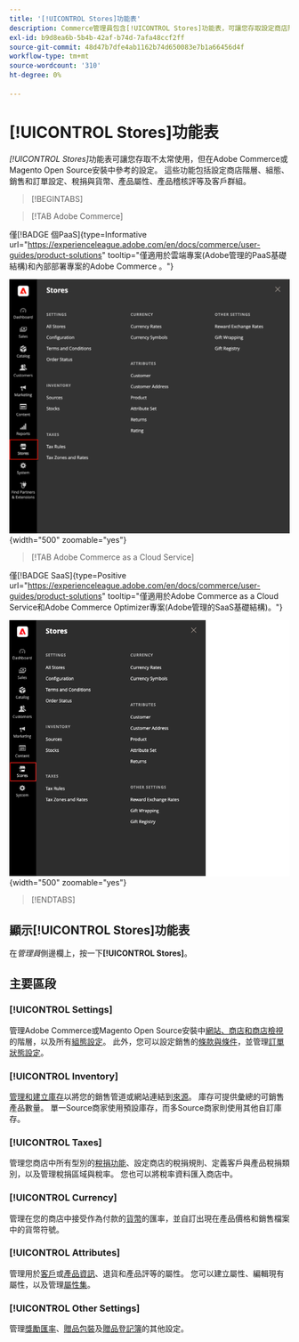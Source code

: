 ```yaml
---
title: '[!UICONTROL Stores]功能表'
description: Commerce管理員包含[!UICONTROL Stores]功能表，可讓您存取設定商店階層、設定、詳細目錄、稅捐和屬性的工具。
exl-id: b9d8ea6b-5b4b-42af-b74d-7afa48ccf2ff
source-git-commit: 48d47b7dfe4ab1162b74d650083e7b1a66456d4f
workflow-type: tm+mt
source-wordcount: '310'
ht-degree: 0%

---
```


# [!UICONTROL Stores]功能表

_[!UICONTROL Stores]_&#x200B;功能表可讓您存取不太常使用，但在Adobe Commerce或Magento Open Source安裝中參考的設定。 這些功能包括設定商店階層、組態、銷售和訂單設定、稅捐與貨幣、產品屬性、產品稽核評等及客戶群組。

>[!BEGINTABS]

>[!TAB Adobe Commerce]

僅[!BADGE 個PaaS]{type=Informative url="https://experienceleague.adobe.com/en/docs/commerce/user-guides/product-solutions" tooltip="僅適用於雲端專案(Adobe管理的PaaS基礎結構)和內部部署專案的Adobe Commerce 。"}

![管理員 — 儲存功能表](./assets/stores-menu.png){width="500" zoomable="yes"}

>[!TAB Adobe Commerce as a Cloud Service]

僅[!BADGE SaaS]{type=Positive url="https://experienceleague.adobe.com/en/docs/commerce/user-guides/product-solutions" tooltip="僅適用於Adobe Commerce as a Cloud Service和Adobe Commerce Optimizer專案(Adobe管理的SaaS基礎結構)。"}

![管理員 — 儲存功能表](./assets/stores-menu-accs.png){width="500" zoomable="yes"}

>[!ENDTABS]

## 顯示[!UICONTROL Stores]功能表

在&#x200B;_管理員_&#x200B;側邊欄上，按一下&#x200B;**[!UICONTROL Stores]**。

## 主要區段

### [!UICONTROL Settings]

管理Adobe Commerce或Magento Open Source安裝中[網站、商店和商店檢視](stores.md#store-and-site-structure)的階層，以及所有[組態設定](../configuration-reference/guide-overview.md)。 此外，您可以設定銷售的[條款與條件](terms-and-conditions.md)，並管理[訂單狀態設定](order-status.md#custom-order-status)。

### [!UICONTROL Inventory]

[管理和建立庫存](../inventory-management/introduction.md)以將您的銷售管道或網站連結到[來源](../inventory-management/sources-manage.md)。 庫存可提供彙總的可銷售產品數量。 單一Source商家使用預設庫存，而多Source商家則使用其他自訂庫存。

### [!UICONTROL Taxes]

管理您商店中所有型別的[稅捐功能](taxes.md)、設定商店的稅捐規則、定義客戶與產品稅捐類別，以及管理稅捐區域與稅率。 您也可以將稅率資料匯入商店中。

### [!UICONTROL Currency]

管理在您的商店中接受作為付款的[貨幣](currency.md)的匯率，並自訂出現在產品價格和銷售檔案中的貨幣符號。

### [!UICONTROL Attributes]

管理用於[客戶](../customers/attribute-properties.md)或[產品資訊](../catalog/attribute-product-create.md)、退貨和產品評等的屬性。 您可以建立屬性、編輯現有屬性，以及管理[屬性集](../catalog/attribute-sets.md)。

### [!UICONTROL Other Settings]

管理[獎勵匯率](../merchandising-promotions/reward-exchange-rates.md)、[贈品包裝](cart-configuration.md#gift-wrap)及[贈品登記簿](../merchandising-promotions/gift-registries.md)的其他設定。
